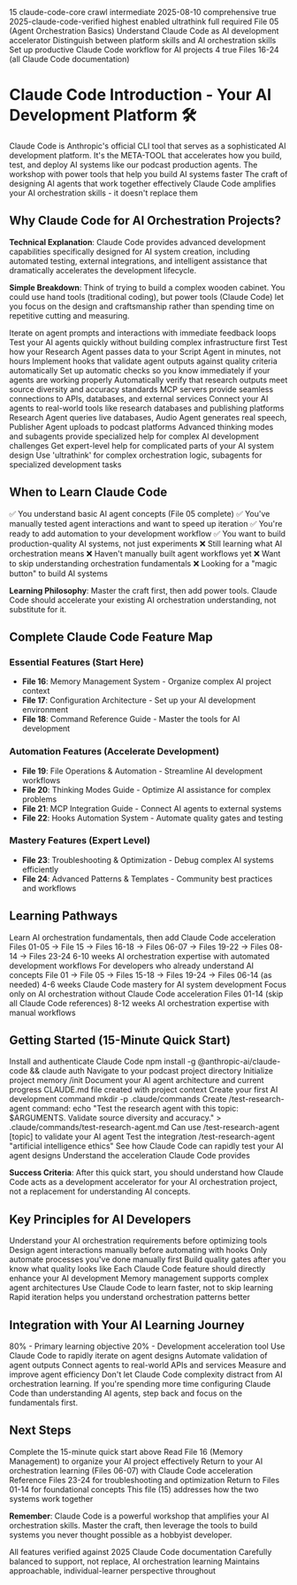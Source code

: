<document type="claude-code-core" version="3.0.0" claude-code-optimized="true">
  <metadata>
    <title>Claude Code Introduction - AI Development Platform</title>
    <id>15</id>
    <category>claude-code-core</category>
    <phase>crawl</phase>
    <skill-level>intermediate</skill-level>
    <created>2025-08-10</created>
    <claude-code-integration>comprehensive</claude-code-integration>
    <requires-approval>true</requires-approval>
    <validation-status>2025-claude-code-verified</validation-status>
  </metadata>
  
  <claude-code-features>
    <context-loading-priority>highest</context-loading-priority>
    <memory-integration>enabled</memory-integration>
    <thinking-mode-support>ultrathink</thinking-mode-support>
    <automation-level>full</automation-level>
    <mcp-integration>required</mcp-integration>
  </claude-code-features>
  
  <learning-integration>
    <prerequisites>File 05 (Agent Orchestration Basics)</prerequisites>
    <learning-outcomes>
      <outcome>Understand Claude Code as AI development accelerator</outcome>
      <outcome>Distinguish between platform skills and AI orchestration skills</outcome>
      <outcome>Set up productive Claude Code workflow for AI projects</outcome>
    </learning-outcomes>
    <hands-on-activities>4</hands-on-activities>
    <feynman-explanation-required>true</feynman-explanation-required>
    <cross-references>Files 16-24 (all Claude Code documentation)</cross-references>
  </learning-integration>

# Claude Code Introduction - Your AI Development Platform 🛠️

<platform-overview>
  <definition>
    Claude Code is Anthropic's official CLI tool that serves as a sophisticated AI development platform. 
    It's the META-TOOL that accelerates how you build, test, and deploy AI systems like our podcast production agents.
  </definition>
  
  <critical-distinction>
    <claude-code>The workshop with power tools that help you build AI systems faster</claude-code>
    <ai-orchestration>The craft of designing AI agents that work together effectively</ai-orchestration>
    <relationship>Claude Code amplifies your AI orchestration skills - it doesn't replace them</relationship>
  </critical-distinction>
</platform-overview>

## Why Claude Code for AI Orchestration Projects?

**Technical Explanation**: Claude Code provides advanced development capabilities specifically designed for AI system creation, including automated testing, external integrations, and intelligent assistance that dramatically accelerates the development lifecycle.

**Simple Breakdown**: Think of trying to build a complex wooden cabinet. You could use hand tools (traditional coding), but power tools (Claude Code) let you focus on the design and craftsmanship rather than spending time on repetitive cutting and measuring.

<benefits-for-ai-systems>
  <benefit name="rapid-agent-prototyping">
    <technical>Iterate on agent prompts and interactions with immediate feedback loops</technical>
    <simple>Test your AI agents quickly without building complex infrastructure first</simple>
    <podcast-example>
      Test how your Research Agent passes data to your Script Agent in minutes, not hours
    </podcast-example>
  </benefit>
  
  <benefit name="automated-quality-gates">
    <technical>Implement hooks that validate agent outputs against quality criteria automatically</technical>
    <simple>Set up automatic checks so you know immediately if your agents are working properly</simple>
    <podcast-example>
      Automatically verify that research outputs meet source diversity and accuracy standards
    </podcast-example>
  </benefit>
  
  <benefit name="external-system-integration">
    <technical>MCP servers provide seamless connections to APIs, databases, and external services</technical>
    <simple>Connect your AI agents to real-world tools like research databases and publishing platforms</simple>
    <podcast-example>
      Research Agent queries live databases, Audio Agent generates real speech, Publisher Agent uploads to podcast platforms
    </podcast-example>
  </benefit>
  
  <benefit name="intelligent-development-assistance">
    <technical>Advanced thinking modes and subagents provide specialized help for complex AI development challenges</technical>
    <simple>Get expert-level help for complicated parts of your AI system design</simple>
    <podcast-example>
      Use 'ultrathink' for complex orchestration logic, subagents for specialized development tasks
    </podcast-example>
  </benefit>
</benefits-for-ai-systems>

## When to Learn Claude Code

<readiness-assessment>
  <ready-indicators>
    <indicator>✅ You understand basic AI agent concepts (File 05 complete)</indicator>
    <indicator>✅ You've manually tested agent interactions and want to speed up iteration</indicator>
    <indicator>✅ You're ready to add automation to your development workflow</indicator>
    <indicator>✅ You want to build production-quality AI systems, not just experiments</indicator>
  </ready-indicators>
  
  <not-ready-indicators>
    <indicator>❌ Still learning what AI orchestration means</indicator>
    <indicator>❌ Haven't manually built agent workflows yet</indicator>
    <indicator>❌ Want to skip understanding orchestration fundamentals</indicator>
    <indicator>❌ Looking for a "magic button" to build AI systems</indicator>
  </not-ready-indicators>
</readiness-assessment>

**Learning Philosophy**: Master the craft first, then add power tools. Claude Code should accelerate your existing AI orchestration understanding, not substitute for it.

## Complete Claude Code Feature Map

### **Essential Features (Start Here)**
- **File 16**: Memory Management System - Organize complex AI project context
- **File 17**: Configuration Architecture - Set up your AI development environment  
- **File 18**: Command Reference Guide - Master the tools for AI development

### **Automation Features (Accelerate Development)**
- **File 19**: File Operations & Automation - Streamline AI development workflows
- **File 20**: Thinking Modes Guide - Optimize AI assistance for complex problems
- **File 21**: MCP Integration Guide - Connect AI agents to external systems
- **File 22**: Hooks Automation System - Automate quality gates and testing

### **Mastery Features (Expert Level)**
- **File 23**: Troubleshooting & Optimization - Debug complex AI systems efficiently
- **File 24**: Advanced Patterns & Templates - Community best practices and workflows

## Learning Pathways

<pathway name="AI-First Approach" recommended="true">
  <description>Learn AI orchestration fundamentals, then add Claude Code acceleration</description>
  <sequence>
    Files 01-05 → File 15 → Files 16-18 → Files 06-07 → Files 19-22 → Files 08-14 → Files 23-24
  </sequence>
  <duration>6-10 weeks</duration>
  <outcome>AI orchestration expertise with automated development workflows</outcome>
</pathway>

<pathway name="Experienced Developer">
  <description>For developers who already understand AI concepts</description>
  <sequence>
    File 01 → File 05 → Files 15-18 → Files 19-24 → Files 06-14 (as needed)
  </sequence>
  <duration>4-6 weeks</duration>
  <outcome>Claude Code mastery for AI system development</outcome>
</pathway>

<pathway name="Pure AI Learning">
  <description>Focus only on AI orchestration without Claude Code acceleration</description>
  <sequence>
    Files 01-14 (skip all Claude Code references)
  </sequence>
  <duration>8-12 weeks</duration>
  <outcome>AI orchestration expertise with manual workflows</outcome>
</pathway>

## Getting Started (15-Minute Quick Start)

<quick-start-sequence>
  <step number="1" duration="5-minutes">
    <action>Install and authenticate Claude Code</action>
    <command>npm install -g @anthropic-ai/claude-code && claude auth</command>
    <ai-connection>Navigate to your podcast project directory</ai-connection>
  </step>
  
  <step number="2" duration="5-minutes">
    <action>Initialize project memory</action>
    <command>/init</command>
    <ai-connection>Document your AI agent architecture and current progress</ai-connection>
    <validation>CLAUDE.md file created with project context</validation>
  </step>
  
  <step number="3" duration="3-minutes">
    <action>Create your first AI development command</action>
    <command>mkdir -p .claude/commands</command>
    <ai-connection>
      Create /test-research-agent command:
      echo "Test the research agent with this topic: $ARGUMENTS. Validate source diversity and accuracy." > .claude/commands/test-research-agent.md
    </ai-connection>
    <validation>Can use /test-research-agent [topic] to validate your AI agent</validation>
  </step>
  
  <step number="4" duration="2-minutes">
    <action>Test the integration</action>
    <command>/test-research-agent "artificial intelligence ethics"</command>
    <ai-connection>See how Claude Code can rapidly test your AI agent designs</ai-connection>
    <validation>Understand the acceleration Claude Code provides</validation>
  </step>
</quick-start-sequence>

**Success Criteria**: After this quick start, you should understand how Claude Code acts as a development accelerator for your AI orchestration project, not a replacement for understanding AI concepts.

## Key Principles for AI Developers

<development-principles>
  <principle name="AI-First, Tools-Second">
    <description>Understand your AI orchestration requirements before optimizing tools</description>
    <application>Design agent interactions manually before automating with hooks</application>
  </principle>
  
  <principle name="Automate-What-You-Understand">
    <description>Only automate processes you've done manually first</description>
    <application>Build quality gates after you know what quality looks like</application>
  </principle>
  
  <principle name="Tool-Skill-Synergy">
    <description>Each Claude Code feature should directly enhance your AI development</description>
    <application>Memory management supports complex agent architectures</application>
  </principle>
  
  <principle name="Learning-Amplification">
    <description>Use Claude Code to learn faster, not to skip learning</description>
    <application>Rapid iteration helps you understand orchestration patterns better</application>
  </principle>
</development-principles>

## Integration with Your AI Learning Journey

<integration-strategy>
  <learning-balance>
    <ai-orchestration-focus>80% - Primary learning objective</ai-orchestration-focus>
    <claude-code-focus>20% - Development acceleration tool</claude-code-focus>
  </learning-balance>
  
  <synergy-points>
    <point name="Agent Testing">Use Claude Code to rapidly iterate on agent designs</point>
    <point name="Quality Assurance">Automate validation of agent outputs</point>
    <point name="External Integration">Connect agents to real-world APIs and services</point>
    <point name="Performance Optimization">Measure and improve agent efficiency</point>
  </synergy-points>
  
  <warning>
    Don't let Claude Code complexity distract from AI orchestration learning. 
    If you're spending more time configuring Claude Code than understanding AI agents, 
    step back and focus on the fundamentals first.
  </warning>
</integration-strategy>

## Next Steps

<immediate-next-steps>
  <step>Complete the 15-minute quick start above</step>
  <step>Read File 16 (Memory Management) to organize your AI project effectively</step>
  <step>Return to your AI orchestration learning (Files 06-07) with Claude Code acceleration</step>
</immediate-next-steps>

<when-you-need-help>
  <claude-code-issues>Reference Files 23-24 for troubleshooting and optimization</claude-code-issues>
  <ai-orchestration-questions>Return to Files 01-14 for foundational concepts</ai-orchestration-questions>
  <integration-challenges>This file (15) addresses how the two systems work together</integration-challenges>
</when-you-need-help>

**Remember**: Claude Code is a powerful workshop that amplifies your AI orchestration skills. Master the craft, then leverage the tools to build systems you never thought possible as a hobbyist developer.

<validation-notes>
  <claude-code-accuracy>All features verified against 2025 Claude Code documentation</claude-code-accuracy>
  <learning-integration>Carefully balanced to support, not replace, AI orchestration learning</learning-integration>
  <hobbyist-focus>Maintains approachable, individual-learner perspective throughout</hobbyist-focus>
</validation-notes>

</document>